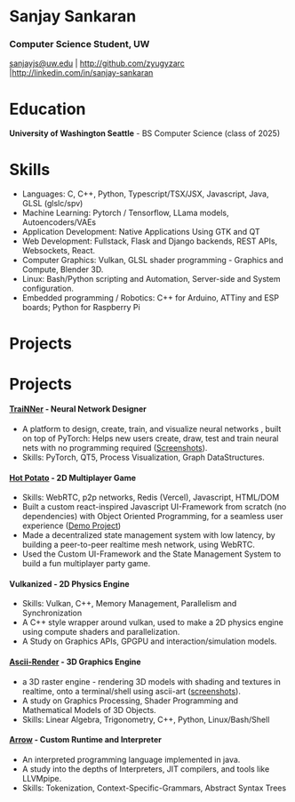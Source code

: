 
# Sanjay Sankaran

### Computer Science Student, UW
[sanjayjs@uw.edu](mailto:sanjayjs@uw.edu) | <http://github.com/zyugyzarc> |<http://linkedin.com/in/sanjay-sankaran>

# Education

**University of Washington Seattle** - BS Computer Science (class of 2025)

# Skills

* Languages: C, C++, Python, Typescript/TSX/JSX, Javascript, Java, GLSL (glslc/spv)
* Machine Learning: Pytorch / Tensorflow, LLama models, Autoencoders/VAEs
* Application Development: Native Applications Using GTK and QT
* Web Development: Fullstack, Flask and Django backends, REST APIs, Websockets, React.
* Computer Graphics: Vulkan, GLSL shader programming - Graphics and Compute, Blender 3D.
* Linux: Bash/Python scripting and Automation, Server-side and System configuration.
* Embedded programming   / Robotics: C++ for Arduino, ATTiny and ESP boards; Python for Raspberry Pi

# Projects

# Projects

#### [TraiNNer](https://github.com/zyugyzarc/trainner) - Neural Network Designer

  * A platform to design, create, train, and visualize neural networks , built on top of PyTorch: Helps new users create, draw, test and train neural nets with no programming required ([Screenshots](https://github.com/zyugyzarc/trainner)).
  * Skills: PyTorch, QT5, Process Visualization, Graph DataStructures.

#### [Hot Potato](https://github.com/zyugyzarc/hot-potato) - 2D Multiplayer Game
  
  * Skills: WebRTC, p2p networks, Redis (Vercel), Javascript, HTML/DOM
  * Built a custom react-inspired Javascript UI-Framework from scratch (no dependencies) with Object Oriented Programming, for a seamless user experience ([Demo Project](https://github.com/zyugyzarc/quizzerole?tab=readme-ov-file#about-the-framework))
  * Made a decentralized state management system with low latency, by building a peer-to-peer realtime mesh network, using WebRTC.
  * Used the Custom UI-Framework and the State Management System to build a fun multiplayer party game.

#### Vulkanized - 2D Physics Engine
  
  * Skills: Vulkan, C++, Memory Management, Parallelism and Synchronization
  * A C++ style wrapper around vulkan, used to make a 2D physics engine using compute shaders and parallelization.
  * A Study on Graphics APIs, GPGPU and interaction/simulation models.

#### [Ascii-Render](https://github.com/zyugyzarc/ascii-render) - 3D Graphics Engine

  * a 3D raster engine - rendering 3D models with shading and textures in realtime, onto a terminal/shell using ascii-art ([screenshots](https://github.com/zyugyzarc/ascii-render)).
  * A study on Graphics Processing, Shader Programming and Mathematical Models of 3D Objects.
  * Skills: Linear Algebra, Trigonometry, C++, Python, Linux/Bash/Shell

#### [Arrow](https://github.com/zyugyzarc/arrow) - Custom Runtime and Interpreter

  * An interpreted programming language implemented in java.
  * A study into the depths of Interpreters, JIT compilers, and tools like LLVMpipe.
  * Skills: Tokenization, Context-Specific-Grammars, Abstract Syntax Trees
